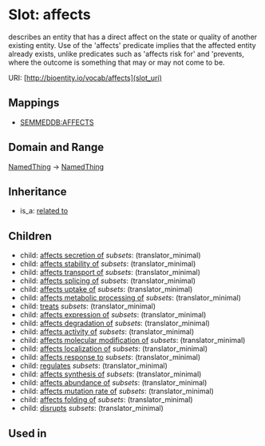 # Slot: affects


describes an entity that has a direct affect on the state or quality of another existing entity. Use of the 'affects' predicate implies that the affected entity already exists, unlike predicates such as 'affects risk for' and 'prevents, where the outcome is something that may or may not come to be.

URI: [http://bioentity.io/vocab/affects](slot_uri)
## Mappings

 * [SEMMEDDB:AFFECTS](http://purl.obolibrary.org/obo/SEMMEDDB_AFFECTS)
## Domain and Range

[NamedThing](NamedThing.md) -> [NamedThing](NamedThing.md)
## Inheritance

 *  is_a: [related to](related_to.md)
## Children

 *  child: [affects secretion of](affects_secretion_of.md) *subsets*: (translator_minimal)
 *  child: [affects stability of](affects_stability_of.md) *subsets*: (translator_minimal)
 *  child: [affects transport of](affects_transport_of.md) *subsets*: (translator_minimal)
 *  child: [affects splicing of](affects_splicing_of.md) *subsets*: (translator_minimal)
 *  child: [affects uptake of](affects_uptake_of.md) *subsets*: (translator_minimal)
 *  child: [affects metabolic processing of](affects_metabolic_processing_of.md) *subsets*: (translator_minimal)
 *  child: [treats](treats.md) *subsets*: (translator_minimal)
 *  child: [affects expression of](affects_expression_of.md) *subsets*: (translator_minimal)
 *  child: [affects degradation of](affects_degradation_of.md) *subsets*: (translator_minimal)
 *  child: [affects activity of](affects_activity_of.md) *subsets*: (translator_minimal)
 *  child: [affects molecular modification of](affects_molecular_modification_of.md) *subsets*: (translator_minimal)
 *  child: [affects localization of](affects_localization_of.md) *subsets*: (translator_minimal)
 *  child: [affects response to](affects_response_to.md) *subsets*: (translator_minimal)
 *  child: [regulates](regulates.md) *subsets*: (translator_minimal)
 *  child: [affects synthesis of](affects_synthesis_of.md) *subsets*: (translator_minimal)
 *  child: [affects abundance of](affects_abundance_of.md) *subsets*: (translator_minimal)
 *  child: [affects mutation rate of](affects_mutation_rate_of.md) *subsets*: (translator_minimal)
 *  child: [affects folding of](affects_folding_of.md) *subsets*: (translator_minimal)
 *  child: [disrupts](disrupts.md) *subsets*: (translator_minimal)
## Used in


